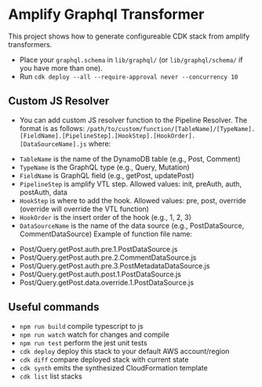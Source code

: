 # Amplify Graphql Transformer

This project shows how to generate configureable CDK stack from amplify transformers.

- Place your `graphql.schema` in `lib/graphql/` (or `lib/graphql/schema/` if you have more than one).
- Run `cdk deploy --all --require-approval never --concurrency 10`

## Custom JS Resolver

- You can add custom JS resolver function to the Pipeline Resolver. The format is as follows:
`/path/to/custom/function/[TableName]/[TypeName].[FieldName].[PipelineStep].[HookStep].[HookOrder].[DataSourceName].js`
where:
* `TableName` is the name of the DynamoDB table (e.g., Post, Comment)
* `TypeName` is the GraphQL type (e.g., Query, Mutation)
* `FieldName` is GraphQL field (e.g., getPost, updatePost)
* `PipelineStep` is amplify VTL step. Allowed values: init, preAuth, auth, postAuth, data
* `HookStep` is where to add the hook. Allowed values: pre, post, override (override will override the VTL function)
* `HookOrder` is the insert order of the hook (e.g., 1, 2, 3)
* `DataSourceName` is the name of the data source (e.g., PostDataSource, CommentDataSource)
Example of function file name:
- Post/Query.getPost.auth.pre.1.PostDataSource.js
- Post/Query.getPost.auth.pre.2.CommentDataSource.js
- Post/Query.getPost.auth.pre.3.PostMetadataDataSource.js
- Post/Query.getPost.auth.post.1.PostDataSource.js
- Post/Query.getPost.data.override.1.PostDataSource.js


## Useful commands

- `npm run build` compile typescript to js
- `npm run watch` watch for changes and compile
- `npm run test` perform the jest unit tests
- `cdk deploy` deploy this stack to your default AWS account/region
- `cdk diff` compare deployed stack with current state
- `cdk synth` emits the synthesized CloudFormation template
- `cdk list` list stacks
